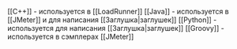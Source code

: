 [[C++]] - используется в [[LoadRunner]]
[[Java]] - используется в [[JMeter]] и для написания [[Заглушка|заглушек]]
[[Python]] - используется для написания [[Заглушка|заглушек]]
[[Groovy]] - используется в сэмплерах [[JMeter]]